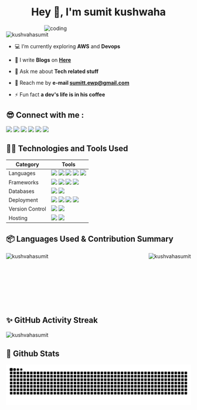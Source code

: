 
<h1 align="center">Hey 👋, I'm sumit kushwaha</h1>


<img align="right" alt="coding" width="400" src="https://miro.medium.com/v2/resize:fit:720/0*7Q3yvSIv_t0ioJ-Z.gif">

<p align="left"> <img src="https://komarev.com/ghpvc/?username=kushvahasumit&label=Profile%20views&color=0e75b6&style=flat" alt="kushvahasumit" /> </p>

- 💻 I’m currently exploring **AWS** and **Devops**

- 📝 I write **Blogs** on **[Here](https://hashnode.com/@kushvaha687)**

- 🎤 Ask me about **Tech related stuff**

- 💌 Reach me by **e-mail  sumitt.ewp@gmail.com**

- ⚡ Fun fact **a dev's life is in his coffee**

## 😎 Connect with me :

[<img src="https://img.shields.io/badge/LinkedIn-0077B5?style=for-the-badge&logo=linkedin&logoColor=white" />](https://www.linkedin.com/in/sumit-kumar-4a1344254)
[<img src="https://img.shields.io/badge/Twitter-1DA1F2?style=for-the-badge&logo=twitter&logoColor=white" />](https://twitter.com/sumit_k_twt)
[<img src="https://img.shields.io/badge/Instagram-E4405F?style=for-the-badge&logo=instagram&logoColor=white" />](https://www.instagram.com/fello__person)
[<img src="https://img.shields.io/badge/Hashnode-2962FF?style=for-the-badge&logo=hashnode&logoColor=white" />](https://hashnode.com/@kushvaha687)
[<img src="https://img.shields.io/badge/YouTube-FF0000?style=for-the-badge&logo=youtube&logoColor=white" />](https://www.youtube.com/user/@samcode130)
[<img src="https://img.shields.io/badge/Portfolio-000000?style=for-the-badge&logo=react&logoColor=white" />](https://kushwahadev.netlify.app)
<!-- Add more social media badges as needed -->

## 👨‍💻 Technologies and Tools Used

| Category       | Tools                                                |
| -------------- | ---------------------------------------------------- |
| Languages      | <img src="https://img.shields.io/badge/JavaScript-000000?style=for-the-badge&logo=javascript&logoColor=white" />  <img src="https://img.shields.io/badge/Python-000000?style=for-the-badge&logo=python&logoColor=white" /> <img src="https://img.shields.io/badge/Java-000000?style=for-the-badge&logo=java&logoColor=white" /> <img src="https://img.shields.io/badge/HTML-000000?style=for-the-badge&logo=html5&logoColor=white" /> <img src="https://img.shields.io/badge/CSS-000000?style=for-the-badge&logo=css3&logoColor=white" /> |
| Frameworks     | <img src="https://img.shields.io/badge/Node.js-000000?style=for-the-badge&logo=nodedotjs&logoColor=white" />  <img src="https://img.shields.io/badge/React-000000?style=for-the-badge&logo=react&logoColor=white" /> <img src="https://img.shields.io/badge/Bootstrap-000000?style=for-the-badge&logo=bootstrap&logoColor=white" /> <img src="https://img.shields.io/badge/Tailwind_CSS-000000?style=for-the-badge&logo=tailwind-css&logoColor=white" /> |
| Databases       | <img src="https://img.shields.io/badge/MySQL-000000?style=for-the-badge&logo=mysql&logoColor=white" /> <img src="https://img.shields.io/badge/MongoDB-000000?style=for-the-badge&logo=mongodb&logoColor=white" /> |
| Deployment     | <img src="https://img.shields.io/badge/Docker-000000?style=for-the-badge&logo=docker&logoColor=white" /> <img src="https://img.shields.io/badge/Terraform-000000?style=for-the-badge&logo=terraform&logoColor=white" /> <img src="https://img.shields.io/badge/GitHub_Actions-000000?style=for-the-badge&logo=github-actions&logoColor=white" /> <img src="https://img.shields.io/badge/Jenkins-000000?style=for-the-badge&logo=jenkins&logoColor=white" /> |
| Version Control| <img src="https://img.shields.io/badge/GitHub-000000?style=for-the-badge&logo=github&logoColor=white" /> <img src="https://img.shields.io/badge/GitLab-000000?style=for-the-badge&logo=gitlab&logoColor=white" /> |
| Hosting        | <img src="https://img.shields.io/badge/Netlify-000000?style=for-the-badge&logo=netlify&logoColor=white" /> <img src="https://img.shields.io/badge/OnRender-000000?style=for-the-badge&logo=onrender&logoColor=white" /> |

## 📦 Languages Used & Contribution Summary

<p><img align="left" src="https://github-readme-stats.vercel.app/api/top-langs?username=kushvahasumit&show_icons=true&locale=en&layout=compact" alt="kushvahasumit" /></p>

<p>&nbsp;<img align="right" src="https://github-readme-stats.vercel.app/api?username=kushvahasumit&show_icons=true&locale=en" alt="kushvahasumit" /></p>

&nbsp;

&nbsp;

&nbsp;

&nbsp;

## ✨ GitHub Activity Streak

<p><img align="center" src="https://github-readme-streak-stats.herokuapp.com/?user=kushvahasumit&" alt="kushvahasumit" /></p>


<h3 align="left"></h3>

## 🚀 Github Stats

![snake](https://github.com/kushvahasumit/kushvahasumit/blob/output/github-contribution-grid-snake-dark.svg)
